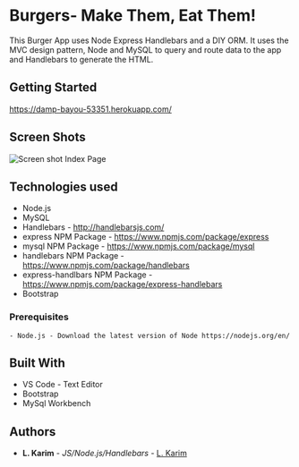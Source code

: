# Burgers- Make Them, Eat Them!

This Burger App uses Node Express Handlebars and a DIY ORM. It uses the MVC design pattern, Node and MySQL to query and route data to the app and Handlebars to generate the HTML.

## Getting Started
https://damp-bayou-53351.herokuapp.com/

## Screen Shots

![Screen shot](public/assets/images/burger_screenshot.png)
Index Page

## Technologies used
- Node.js
- MySQL
- Handlebars - http://handlebarsjs.com/
- express NPM Package - https://www.npmjs.com/package/express
- mysql NPM Package - https://www.npmjs.com/package/mysql
- handlebars NPM Package - https://www.npmjs.com/package/handlebars
- express-handlbars NPM Package - https://www.npmjs.com/package/express-handlebars
- Bootstrap

### Prerequisites

```
- Node.js - Download the latest version of Node https://nodejs.org/en/

```

## Built With

* VS Code - Text Editor
* Bootstrap 
* MySql Workbench

## Authors

* **L. Karim** - *JS/Node.js/Handlebars* - [L. Karim](https://github.com/lylekarim)